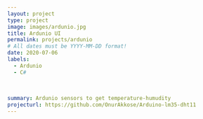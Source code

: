 ```yaml
---
layout: project
type: project
image: images/ardunio.jpg
title: Ardunio UI
permalink: projects/ardunio
# All dates must be YYYY-MM-DD format!
date: 2020-07-06
labels:
  - Ardunio
  - C#
  
  
  
summary: Ardunio sensors to get temperature-humudity
projecturl: https://github.com/OnurAkkose/Arduino-lm35-dht11
---
```

